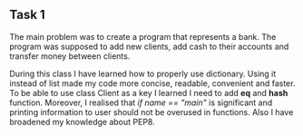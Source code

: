 ## Task 1

The main problem was to create a program that represents a bank. The program was supposed to add new clients, add cash to their accounts and transfer money between clients.

During this class I have learned how to properly use dictionary. Using it instead of list made my code more concise, readable, convenient and faster. To be able to use class Client as a key I learned I need to add __eq__ and __hash__ function. Moreover, I realised that _if name == "main"_ is significant and printing information to user should not be overused in functions. Also I have broadened my knowledge about PEP8.


